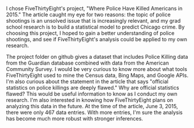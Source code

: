I chose FiveThirtyEight's project, "Where Police Have Killed Americans in 2015." The article caught my eye for two reasons: the topic of police shootings is an unsolved issue that is increasingly relevant, and my grad school research is to build a statistical model to predict Chicago crime. By choosing this project, I hoped to gain a better understanding of police shootings, and see if FiveThirtyEight's analysis could be applied to my own research. 

The project folder on github gives a dataset that includes Police Killing data from the Guardian database combined with data from the American Community Survey. I would be very curious to know more about what tools FiveThirtyEight used to mine the Census data, Bing Maps, and Google APIs. I'm also curious about the statement in the article that says "official statistics on police killings are deeply flawed." Why are official statistics flawed? This would be useful information to know as I conduct my own research. I'm also interested in knowing how FiveThirtyEight plans on analyzing this data in the future. At the time of the article, June 3, 2015, there were only 467 data entries. With more entries, I'm sure the analysis has become much more robust with stronger inferences. 

